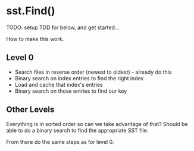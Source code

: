 # sst.Find()

TODO: setup TDD for below, and get started...

How to make this work.

## Level 0

- Search files in reverse order (newest to oldest) - already do this
- Binary search on index entries to find the right index
- Load and cache that index's entries
- Binary search on those entries to find our key

## Other Levels

Everything is in sorted order so can we take advantage of that? Should be able to do a binary search to find the appropriate SST file.

From there do the same steps as for level 0.
